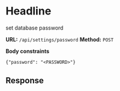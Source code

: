 # Headline
set database password

__URL:__ `/api/settings/password`
__Method:__ `POST`

__Body constraints__
```
{"password": "<PASSWORD>"}
```

## Response